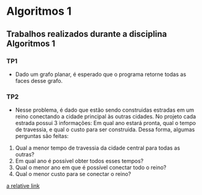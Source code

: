 # Algoritmos 1

## Trabalhos realizados durante a disciplina Algoritmos 1

### TP1
- Dado um grafo planar, é esperado que o programa retorne todas as faces desse grafo.

### TP2
- Nesse problema, é dado que estão sendo construidas estradas em um reino conectando a cidade principal às outras cidades. No projeto cada estrada possui 3 informações: Em qual ano estará pronta, qual o tempo de travessia, e qual o custo para ser construida. Dessa forma, algumas perguntas são feitas:
1. Qual a menor tempo de travessia da cidade central para todas as outras?
2. Em qual ano é possível obter todos esses tempos?
3. Qual o menor ano em que é possível conectar todo o reino?
4. Qual o menor custo para se conectar o reino?

[a relative link](./tp2)